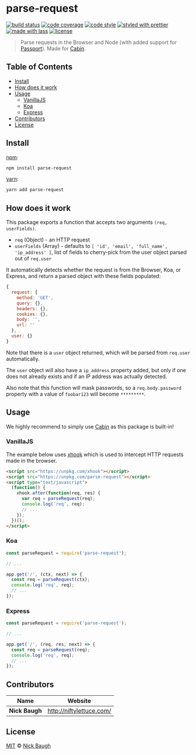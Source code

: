 # parse-request

[![build status](https://img.shields.io/travis/cabinjs/parse-request.svg)](https://travis-ci.org/cabinjs/parse-request)
[![code coverage](https://img.shields.io/codecov/c/github/cabinjs/parse-request.svg)](https://codecov.io/gh/cabinjs/parse-request)
[![code style](https://img.shields.io/badge/code_style-XO-5ed9c7.svg)](https://github.com/sindresorhus/xo)
[![styled with prettier](https://img.shields.io/badge/styled_with-prettier-ff69b4.svg)](https://github.com/prettier/prettier)
[![made with lass](https://img.shields.io/badge/made_with-lass-95CC28.svg)](https://lass.js.org)
[![license](https://img.shields.io/github/license/cabinjs/parse-request.svg)](LICENSE)

> Parse requests in the Browser and Node (with added support for [Passport][]). Made for [Cabin][].


## Table of Contents

* [Install](#install)
* [How does it work](#how-does-it-work)
* [Usage](#usage)
  * [VanillaJS](#vanillajs)
  * [Koa](#koa)
  * [Express](#express)
* [Contributors](#contributors)
* [License](#license)


## Install

[npm][]:

```sh
npm install parse-request
```

[yarn][]:

```sh
yarn add parse-request
```


## How does it work

This package exports a function that accepts two arguments `(req, userFields)`.

* `req` (Object) - an HTTP request
* `userFields` (Array) - defaults to `[ 'id', 'email', 'full_name', 'ip_address' ]`, list of fields to cherry-pick from the user object parsed out of `req.user`

It automatically detects whether the request is from the Browser, Koa, or Express, and return a parsed object with these fields populated:

```js
{
  request: {
    method: 'GET',
    query: {},
    headers: {},
    cookies: {},
    body: '',
    url: ''
  },
  user: {}
}
```

Note that there is a `user` object returned, which will be parsed from `req.user` automatically.

The `user` object will also have a `ip_address` property added, but only if one does not already exists and if an IP address was actually detected.

Also note that this function will mask passwords, so a `req.body.password` property with a value of `foobar123` will become `*********`.


## Usage

We highly recommend to simply use [Cabin][] as this package is built-in!

### VanillaJS

The example below uses [xhook][] which is used to intercept HTTP requests made in the browser.

```html
<script src="https://unpkg.com/xhook"></script>
<script src="https://unpkg.com/parse-request"></script>
<script type="text/javascript">
  (function() {
    xhook.after(function(req, res) {
      var req = parseRequest(req);
      console.log('req', req);
      // ...
    });
  })();
</script>
```

### Koa

```js
const parseRequest = require('parse-request');

// ...

app.get('/', (ctx, next) => {
  const req = parseRequest(ctx);
  console.log('req', req);
  // ...
});
```

### Express

```js
const parseRequest = require('parse-request');

// ...

app.get('/', (req, res, next) => {
  const req = parseRequest(req);
  console.log('req', req);
  // ...
});
```


## Contributors

| Name           | Website                    |
| -------------- | -------------------------- |
| **Nick Baugh** | <http://niftylettuce.com/> |


## License

[MIT](LICENSE) © [Nick Baugh](http://niftylettuce.com/)


## 

[npm]: https://www.npmjs.com/

[yarn]: https://yarnpkg.com/

[passport]: http://www.passportjs.org/

[cabin]: https://cabinjs.com

[xhook]: https://github.com/jpillora/xhook
